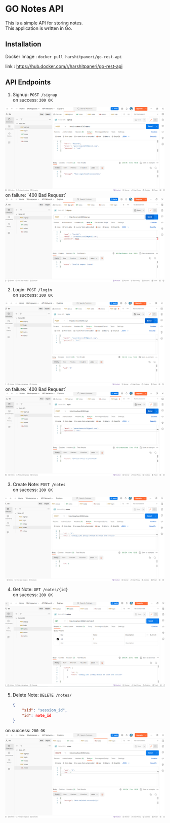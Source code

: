 # GO Notes API

This is a simple API for storing notes. <br>
This application is written in Go.

## Installation
Docker Image : `docker pull harshitpaneri/go-rest-api`<br>

link : https://hub.docker.com/r/harshitpaneri/go-rest-api

## API Endpoints

1) Signup: `POST /signup`<br>
on success: `200 OK`<br>
<img src = "./image/signup_success.png">
on failure: `400 Bad Request`<br>
<img src = "./image/signup_badFormat.png">

2) Login: `POST /login`<br>
on success: `200 OK`<br>
<img src = "./image/login_success.png">
on failure: `400 Bad Request`<br>
<img src = "./image/login_wrong.png">

3) Create Note: `POST /notes`<br>
on success: `200 OK`<br>
<img src = "./image/post_note_correct.png">

4) Get Note: `GET /notes/{id}`<br>
on success: `200 OK`<br>  
<img src = "./image/get_note_correct.png">

5) Delete Note: `DELETE /notes/`<br>
    ```json
    {
        "sid": "session_id",
        "id": note_id
    }
    ```
on success: `200 OK`<br>
<img src = "./image/delete_note_success.png">
